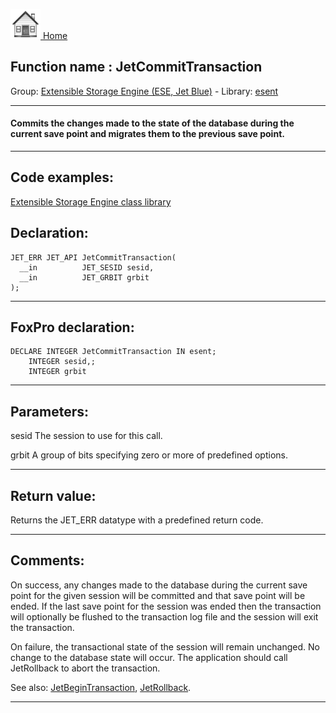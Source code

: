 [<img src="../../images/home.png"> Home ](https://github.com/VFPX/Win32API)  

## Function name : JetCommitTransaction
Group: [Extensible Storage Engine (ESE, Jet Blue)](../../functions_group.md#Extensible_Storage_Engine_(ESE,_Jet_Blue))  -  Library: [esent](../../Libraries.md#esent)  
***  


#### Commits the changes made to the state of the database during the current save point and migrates them to the previous save point.
***  


## Code examples:
[Extensible Storage Engine class library](../../samples/sample_532.md)  

## Declaration:
```foxpro  
JET_ERR JET_API JetCommitTransaction(
  __in          JET_SESID sesid,
  __in          JET_GRBIT grbit
);  
```  
***  


## FoxPro declaration:
```foxpro  
DECLARE INTEGER JetCommitTransaction IN esent;
	INTEGER sesid,;
	INTEGER grbit  
```  
***  


## Parameters:
sesid 
The session to use for this call.

grbit 
A group of bits specifying zero or more of predefined options.
  
***  


## Return value:
Returns the JET_ERR datatype with a predefined return code.  
***  


## Comments:
On success, any changes made to the database during the current save point for the given session will be committed and that save point will be ended. If the last save point for the session was ended then the transaction will optionally be flushed to the transaction log file and the session will exit the transaction.  
  
On failure, the transactional state of the session will remain unchanged. No change to the database state will occur. The application should call JetRollback to abort the transaction.  
  
See also: [JetBeginTransaction](../esent/JetBeginTransaction.md), [JetRollback](../esent/JetRollback.md).  
  
***  

